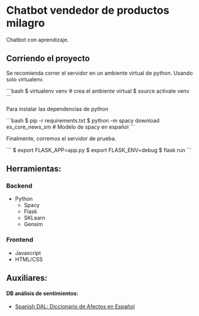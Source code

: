# Chatbot vendedor de productos milagro

Chatbot con aprendizaje.

## Corriendo el proyecto

Se recomienda correr el servidor en un ambiente virtual de python. Usando solo
virtualenv.

´´´bash
$ virtualenv venv # crea el ambiente virtual
$ source activate venv
´´´

Para instalar las dependencias de python

´´´bash
$ pip -r requirements.txt
$ python -m spacy download es_core_news_sm # Modelo de spacy en español
´´´

Finalmente, corremos el servidor de prueba.

´´´
$ export FLASK_APP=app.py
$ export FLASK_ENV=debug
$ flask run
´´´

## Herramientas:

### Backend
* Python
    * Spacy
    * Flask
    * SKLearn
    * Gensim

### Frontend
* Javascript
* HTML/CSS

## Auxiliares:
#### DB análisis de sentimientos:
* [Spanish DAL: Diccionario de Afectos en Español](http://habla.dc.uba.ar/gravano/sdal.php?lang=esp)  
